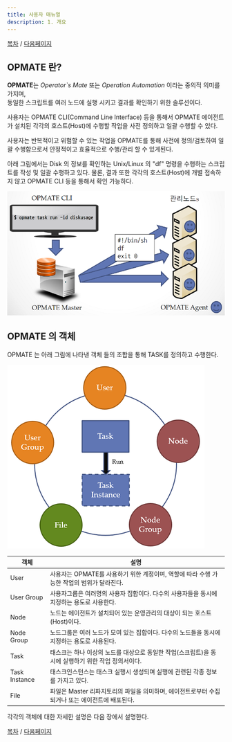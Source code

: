 ```yaml
---
title: 사용자 매뉴얼
description: 1. 개요
---
```


[목차](UserManual.md) / [다음페이지](UserManual2.md)


## OPMATE 란?
**OPMATE**는 *Operator`s Mate* 또는 *Operation Automation* 이라는 중의적 의미를 가지며,<br>
동일한 스크립트를 여러 노드에 실행 시키고 결과를 확인하기 위한 솔루션이다.

사용자는 OPMATE CLI(Command Line Interface) 등을 통해서
OPMATE 에이전트가 설치된 각각의 호스트(Host)에 수행할 작업을 사전 정의하고 일괄 수행할 수 있다.

사용자는 반복적이고 위험할 수 있는 작업을 OPMATE를 통해 사전에 정의/검토하여 일괄 수행함으로서 안정적이고 효율적으로 수행/관리 할 수 있게된다.

아래 그림에서는 Disk 의 정보를 확인하는 Unix/Linux 의 "df" 명령을 수행하는 스크립트를 작성 및 일괄 수행하고 있다.
물론, 결과 또한 각각의 호스트(Host)에 개별 접속하지 않고 OPMATE CLI 등을 통해서 확인 가능하다.
 
![OPMATE_Summary](../../img/opmate-summary.png)

## OPMATE 의 객체
OPMATE 는 아래 그림에 나타낸 객체 들의 조합을 통해 TASK를 정의하고 수행한다.

![OPMATE_Object](../../img/opmate-object.png "OPMATE 객체")

| **객체**      | **설명** |
| ------------- | ----------------------------------------------------------------- |
| User          | 사용자는 OPMATE를 사용하기 위한 계정이며, 역할에 따라 수행 가능한 작업의 범위가 달라진다. |
| User Group    | 사용자그룹은 여러명의 사용자 집합이다. 다수의 사용자들을 동시에 지정하는 용도로 사용한다. |
| Node          | 노드는 에이전트가 설치되어 있는 운영관리의 대상이 되는 호스트(Host)이다. | 
| Node Group    | 노드그룹은 여러 노드가 모여 있는 집합이다. 다수의 노드들을 동시에 지정하는 용도로 사용된다. |
| Task          | 태스크는 하나 이상의 노드를 대상으로 동일한 작업(스크립트)을 동시에 실행하기 위한 작업 정의서이다. |
| Task Instance | 태스크인스턴스는 태스크 실행시 생성되며 실행에 관련된 각종 정보를 가지고 있다. |
| File          | 파일은 Master 리파지토리의 파일을 의미하며, 에이전트로부터 수집되거나 또는 에이전트에 배포된다. |  

각각의 객체에 대한 자세한 설명은 다음 장에서 설명한다.


[목차](UserManual.md) / [다음페이지](UserManual2.md)
